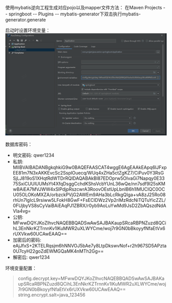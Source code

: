 使用mybatis逆向工程生成对应pojo以及mapper文件方法：
在Maven Projects -- springboot -- Plugins -- mybatis-generator下双击执行mybatis-generator.generate


启动时设置环境变量：
![avatar](img/env_config.png)

数据库密码：
* 明文密码: qwer1234
* 私钥: MIIBVAIBADANBgkqhkiG9w0BAQEFAASCAT4wggE6AgEAAkEApq6lJFxpEE81m7N3xAKKEvcSc2SsplOuecq/WUq4xZHa5ctZgKZ7/CiPuv0Y3RsGSjLJ819oS1XHqtRdWTDrRQIDAQABAkBl87EDOprw5OIvaGi7Napqy0E3375SxiCUUlUUMsYt4XfqDsggCchdKShsVcbYUnL36wQe/nn7sdf9l25sKMwBAiEA7MVJWW4xSlPdjpRszcwrA3RoovOEstUpLbnIB6h1lMUCIQC0OCU05OLOKoMXZA/orbzckPVjG2AWEm9AHa3bLcRkgQIga+vA8zJ25Ro08rhUn7lgIcL9rsiww5LFokH8GwF+FsECIDWz2Vp2riMzRdcNiTQTuYicZZL/0FUjbyVS8sCyVaiBAiEAqPJ1ZBRX/r0yb9AoLuYwMd9JsD2ZbAQszdNdAVla4vg=
* 公钥: MFwwDQYJKoZIhvcNAQEBBQADSwAwSAJBAKaupSRcaRBPNZuzd8QCihL3EnNkrKZTrnnKv1lKuMWR2uXLWYCme/woj7r9GN0bBkoyyfNfaEtVx6rUXVkw60UCAwEAAQ==
* 加密后的密码: eAjJfxS+2KTELRqsjm6hNNVOJ5bAe7y8LtpDkswvNof+r2h967SD5APzta0U7cyH22goZdEWMGQaMK4nMTh2Gg==
* 解密后: qwer1234

环境变量配置：
> config.decrypt.key=MFwwDQYJKoZIhvcNAQEBBQADSwAwSAJBAKaupSRcaRBPNZuzd8QCihL3EnNkrKZTrnnKv1lKuMWR2uXLWYCme/woj7r9GN0bBkoyyfNfaEtVx6rUXVkw60UCAwEAAQ==
> string.encrypt.salt=java_123456

